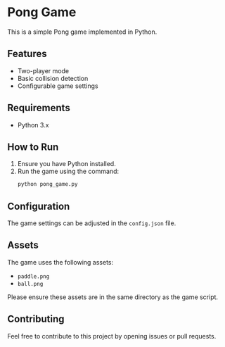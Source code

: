 # Pong Game

This is a simple Pong game implemented in Python.

## Features

- Two-player mode
- Basic collision detection
- Configurable game settings

## Requirements

- Python 3.x

## How to Run

1. Ensure you have Python installed.
2. Run the game using the command:
   ```sh
   python pong_game.py
   ```

## Configuration

The game settings can be adjusted in the `config.json` file.

## Assets

The game uses the following assets:
- `paddle.png`
- `ball.png`

Please ensure these assets are in the same directory as the game script.

## Contributing

Feel free to contribute to this project by opening issues or pull requests.
